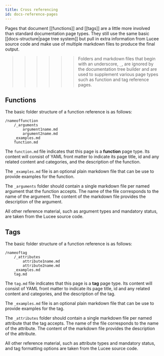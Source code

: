```yaml
---
title: Cross referencing
id: docs-reference-pages
---
```


Pages that document [[functions]] and [[tags]] are a little more involved than standard documentation page types. They still use the same basic [[docs-structure|page tree system]] but pull in extra information from Lucee source code and make use of multiple markdown files to produce the final output.

>>>>>> Folders and markdown files that begin with an underscore, `_`, are ignored by the documentation tree builder and are used to supplement various page types such as function and tag reference pages.

## Functions

The basic folder structure of a function reference is as follows:

```
/nameoffunction
    /_arguments
    	argument1name.md
    	argument2name.md
    _examples.md
    function.md
```

The `function.md` file indicates that this page is a **function** page type. Its content will consist of YAML front matter to indicate its page title, id and any related content and categories, and the description of the function.

The `_examples.md` file is an optional plain markdown file that can be use to provide examples for the function. 

The `_arguments` folder should contain a single markdown file per named argument that the function accepts. The name of the file corresponds to the name of the argument. The content of the markdown file provides the description of the argument.

All other reference material, such as argument types and mandatory status, are taken from the Lucee source code.

## Tags

The basic folder structure of a function reference is as follows:

```
/nameoftag
    /_attributes
    	attribute1name.md
    	attribute2name.md
    _examples.md
    tag.md
```

The `tag.md` file indicates that this page is a **tag** page type. Its content will consist of YAML front matter to indicate its page title, id and any related content and categories, and the description of the tag.

The `_examples.md` file is an optional plain markdown file that can be use to provide examples for the tag. 

The `_attributes` folder should contain a single markdown file per named attribute that the tag accepts. The name of the file corresponds to the name of the attribute. The content of the markdown file provides the description of the attribute.

All other reference material, such as attribute types and mandatory status, and tag formatting options are taken from the Lucee source code.
